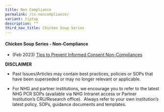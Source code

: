 ```yaml
---
title: Non Compliance
permalink: /cs-noncompliance/
variant: tiptap
description: ""
third_nav_title: Chicken Soup Series
---
```

<h4><strong>Chicken Soup Series - Non-Compliance</strong></h4>
<p></p>
<ul data-tight="true" class="tight">
<li>
<p>(Feb 2023) <a href="/files/Training Files 2CS/(09) Non Compliance/Feb_23__Tips_to_Prevent_Informed_Consent_Non_Compliances.pdf" rel="noopener noreferrer nofollow" target="_blank">Tips to Prevent Informed Consent Non-Compliances</a>
</p>
</li>
</ul>
<p></p>
<p><strong>DISCLAIMER</strong>
</p>
<ul data-tight="true" class="tight">
<li>
<p>Past Issues/Articles may contain best practices, policies or SOPs that
have been superseded or may no longer relevant or applicable.</p>
</li>
<li>
<p>For NHG and partner institutions, we encourage you to refer to the latest
NHG PCR SOPs (available via NHG Intranet access or Partner Institution’s
CRU/Research office).&nbsp; Always refer to your own institution’s latest
policy, SOPs, guidance documents and templates.</p>
</li>
</ul>
<p></p>